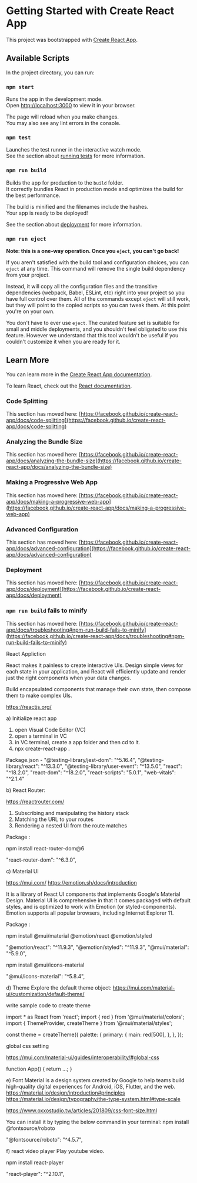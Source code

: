 # Getting Started with Create React App

This project was bootstrapped with [Create React App](https://github.com/facebook/create-react-app).

## Available Scripts

In the project directory, you can run:

### `npm start`

Runs the app in the development mode.\
Open [http://localhost:3000](http://localhost:3000) to view it in your browser.

The page will reload when you make changes.\
You may also see any lint errors in the console.

### `npm test`

Launches the test runner in the interactive watch mode.\
See the section about [running tests](https://facebook.github.io/create-react-app/docs/running-tests) for more information.

### `npm run build`

Builds the app for production to the `build` folder.\
It correctly bundles React in production mode and optimizes the build for the best performance.

The build is minified and the filenames include the hashes.\
Your app is ready to be deployed!

See the section about [deployment](https://facebook.github.io/create-react-app/docs/deployment) for more information.

### `npm run eject`

**Note: this is a one-way operation. Once you `eject`, you can't go back!**

If you aren't satisfied with the build tool and configuration choices, you can `eject` at any time. This command will remove the single build dependency from your project.

Instead, it will copy all the configuration files and the transitive dependencies (webpack, Babel, ESLint, etc) right into your project so you have full control over them. All of the commands except `eject` will still work, but they will point to the copied scripts so you can tweak them. At this point you're on your own.

You don't have to ever use `eject`. The curated feature set is suitable for small and middle deployments, and you shouldn't feel obligated to use this feature. However we understand that this tool wouldn't be useful if you couldn't customize it when you are ready for it.

## Learn More

You can learn more in the [Create React App documentation](https://facebook.github.io/create-react-app/docs/getting-started).

To learn React, check out the [React documentation](https://reactjs.org/).

### Code Splitting

This section has moved here: [https://facebook.github.io/create-react-app/docs/code-splitting](https://facebook.github.io/create-react-app/docs/code-splitting)

### Analyzing the Bundle Size

This section has moved here: [https://facebook.github.io/create-react-app/docs/analyzing-the-bundle-size](https://facebook.github.io/create-react-app/docs/analyzing-the-bundle-size)

### Making a Progressive Web App

This section has moved here: [https://facebook.github.io/create-react-app/docs/making-a-progressive-web-app](https://facebook.github.io/create-react-app/docs/making-a-progressive-web-app)

### Advanced Configuration

This section has moved here: [https://facebook.github.io/create-react-app/docs/advanced-configuration](https://facebook.github.io/create-react-app/docs/advanced-configuration)

### Deployment

This section has moved here: [https://facebook.github.io/create-react-app/docs/deployment](https://facebook.github.io/create-react-app/docs/deployment)

### `npm run build` fails to minify

This section has moved here: [https://facebook.github.io/create-react-app/docs/troubleshooting#npm-run-build-fails-to-minify](https://facebook.github.io/create-react-app/docs/troubleshooting#npm-run-build-fails-to-minify)


React Appliction

React makes it painless to create interactive UIs. Design simple views for each state in your application, and React will efficiently update and render just the right components when your data changes.

Build encapsulated components that manage their own state, then compose them to make complex UIs.

https://reactjs.org/


a) Initialize react app

1. open Visual Code Editor (VC)
2. open a terminal in VC
3. in VC terminal, create a app folder and then cd to it.
4. npx create-react-app .

Package.json -
"@testing-library/jest-dom": "^5.16.4",
"@testing-library/react": "^13.3.0",
"@testing-library/user-event": "^13.5.0",
"react": "^18.2.0",
"react-dom": "^18.2.0",
"react-scripts": "5.0.1",
"web-vitals": "^2.1.4"


b)  React Router:

https://reactrouter.com/

1. Subscribing and manipulating the history stack
2. Matching the URL to your routes
3. Rendering a nested UI from the route matches  

Package :

npm install react-router-dom@6

 "react-router-dom": "^6.3.0",

c) Material UI 

https://mui.com/
https://emotion.sh/docs/introduction

It is a library of React UI components that implements Google's Material Design.
Material UI is comprehensive in that it comes packaged with default styles, and is optimized to work with Emotion (or styled-components). Emotion supports all popular browsers, including Internet Explorer 11.

Package :

npm install @mui/material @emotion/react @emotion/styled

"@emotion/react": "^11.9.3",
"@emotion/styled": "^11.9.3",
"@mui/material": "^5.9.0",

npm install @mui/icons-material

 "@mui/icons-material": "^5.8.4",

d) Theme
Explore the default theme object:
https://mui.com/material-ui/customization/default-theme/

write sample code to create theme

import * as React from 'react';
import { red } from '@mui/material/colors';
import { ThemeProvider, createTheme } from '@mui/material/styles';

const theme = createTheme({
  palette: {
    primary: {
      main: red[500],
    },
  },
});

global css setting

https://mui.com/material-ui/guides/interoperability/#global-css

function App() {
  return <ThemeProvider theme={theme}>...</ThemeProvider>;
}


e) Font
Material is a design system created by Google to help teams build high-quality digital experiences for Android, iOS, Flutter, and the web.
https://material.io/design/introduction#principles
https://material.io/design/typography/the-type-system.html#type-scale

https://www.oxxostudio.tw/articles/201809/css-font-size.html


You can install it by typing the below command in your terminal:
npm install @fontsource/roboto

"@fontsource/roboto": "^4.5.7",


f) react video player
Play youtube video.

npm install react-player

 "react-player": "^2.10.1",